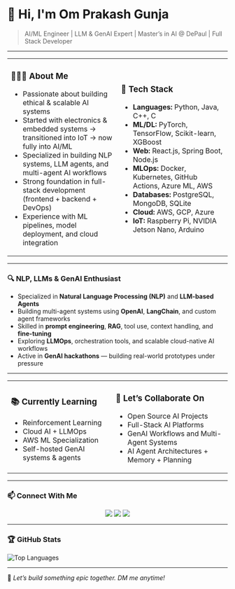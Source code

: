 # 👋 Hi, I'm Om Prakash Gunja

> AI/ML Engineer | LLM & GenAI Expert | Master’s in AI @ DePaul | Full Stack Developer 

---

<table>
<tr>
<td width="50%">

### 👨🏻‍💻 About Me

- Passionate about building ethical & scalable AI systems  
- Started with electronics & embedded systems → transitioned into IoT → now fully into AI/ML  
- Specialized in building NLP systems, LLM agents, and multi-agent AI workflows  
- Strong foundation in full-stack development (frontend + backend + DevOps)  
- Experience with ML pipelines, model deployment, and cloud integration  

</td>
<td width="50%">

### 🔧 Tech Stack

- **Languages:** Python, Java, C++, C  
- **ML/DL:** PyTorch, TensorFlow, Scikit-learn, XGBoost  
- **Web:** React.js, Spring Boot, Node.js  
- **MLOps:** Docker, Kubernetes, GitHub Actions, Azure ML, AWS  
- **Databases:** PostgreSQL, MongoDB, SQLite  
- **Cloud:** AWS, GCP, Azure  
- **IoT:** Raspberry Pi, NVIDIA Jetson Nano, Arduino  

</td>
</tr>
</table>

---

### 🔍 NLP, LLMs & GenAI Enthusiast

- Specialized in **Natural Language Processing (NLP)** and **LLM-based Agents**  
- Building multi-agent systems using **OpenAI**, **LangChain**, and custom agent frameworks  
- Skilled in **prompt engineering**, **RAG**, tool use, context handling, and **fine-tuning**  
- Exploring **LLMOps**, orchestration tools, and scalable cloud-native AI workflows  
- Active in **GenAI hackathons** — building real-world prototypes under pressure

---

<table>
<tr>
<td >

### 📚 Currently Learning

- Reinforcement Learning  
- Cloud AI + LLMOps  
- AWS ML Specialization  
- Self-hosted GenAI systems & agents

</td>
<td>

### 🤝 Let’s Collaborate On

- Open Source AI Projects  
- Full-Stack AI Platforms  
- GenAI Workflows and Multi-Agent Systems  
- AI Agent Architectures + Memory + Planning   

</td>
</tr>
</table>

---

### 📫 Connect With Me

<p align="center">
  <a href="https://linkedin.com/in/gunjaomprakash"><img src="https://img.shields.io/badge/LinkedIn-blue?logo=linkedin&style=for-the-badge" /></a>
  <a href="https://x.com/omprakasho7"><img src="https://img.shields.io/badge/Twitter-black?logo=twitter&style=for-the-badge" /></a>
  <a href="mailto:gunjaomprakash@gmail.com"><img src="https://img.shields.io/badge/Gmail-red?logo=gmail&style=for-the-badge" /></a>
  
</p>

---

### 🏆 GitHub Stats

![Top Languages](https://github-readme-stats.vercel.app/api/top-langs/?username=Gunjaomprakash&layout=compact&theme=radical)

---

💬 *Let’s build something epic together. DM me anytime!*
